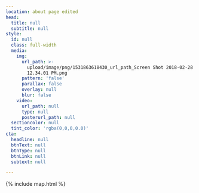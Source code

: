 ```yaml
---
location: about page edited
head:
  title: null
  subtitle: null
style:
  id: null
  class: full-width
  media:
    img:
      url_path: >-
        upload/image/png/1531863618430_url_path_Screen Shot 2018-02-28 at
        12.34.01 PM.png
      pattern: 'false'
      parallax: false
      overlay: null
      blur: false
    video:
      url_path: null
      type: null
      posterurl_path: null
  sectioncolor: null
  tint_color: 'rgba(0,0,0,0.0)'
cta:
  headline: null
  btnText: null
  btnType: null
  btnLink: null
  subtext: null

---
```







{% include map.html %}




